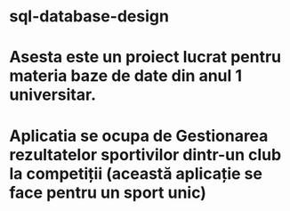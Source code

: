 # sql-database-design
# Asesta este un proiect lucrat pentru materia baze de date din anul 1 universitar.
# Aplicatia se ocupa de Gestionarea rezultatelor sportivilor dintr-un club la competiții (această aplicație se face pentru un sport unic)
